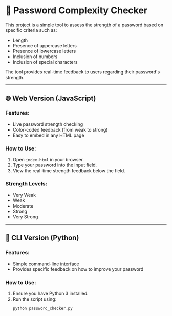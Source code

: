 # 🔐 Password Complexity Checker

This project is a simple tool to assess the strength of a password based on specific criteria such as:

- Length
- Presence of uppercase letters
- Presence of lowercase letters
- Inclusion of numbers
- Inclusion of special characters

The tool provides real-time feedback to users regarding their password's strength.

---

## 🌐 Web Version (JavaScript)

### Features:
- Live password strength checking
- Color-coded feedback (from weak to strong)
- Easy to embed in any HTML page

### How to Use:
1. Open `index.html` in your browser.
2. Type your password into the input field.
3. View the real-time strength feedback below the field.

### Strength Levels:
- Very Weak
- Weak
- Moderate
- Strong
- Very Strong

-----------------------------------------------------------------------------------------------------------------------------------

## 🐍 CLI Version (Python)

### Features:
- Simple command-line interface
- Provides specific feedback on how to improve your password

### How to Use:
1. Ensure you have Python 3 installed.
2. Run the script using:
   ```bash
   python password_checker.py
